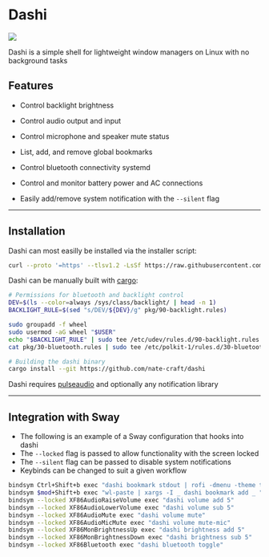 # Dashi

![](https://gist.githubusercontent.com/nate-craft/648bbda6337b503a5d703f86757e4647/raw/144cf1f5f80e9c5ac6b5efde45869d01feb2ccd9/brainmade.png)

Dashi is a simple shell for lightweight window managers on Linux with no background tasks

## Features

- Control backlight brightness

- Control audio output and input

- Control microphone and speaker mute status 

- List, add, and remove global bookmarks

- Control bluetooth connectivity systemd

- Control and monitor battery power and AC connections

- Easily add/remove system notification with the `--silent` flag

___

## Installation

Dashi can most easilly be installed via the installer script:
```sh
curl --proto '=https' --tlsv1.2 -LsSf https://raw.githubusercontent.com/nate-craft/dashi/refs/heads/main/installer.sh | sh
```

Dashi can be manually built with [cargo](https://doc.rust-lang.org/cargo/getting-started/installation.html):
```sh
# Permissions for bluetooth and backlight control
DEV=$(ls --color=always /sys/class/backlight/ | head -n 1)
BACKLIGHT_RULE=$(sed "s/DEV/${DEV}/g" pkg/90-backlight.rules)

sudo groupadd -f wheel
sudo usermod -aG wheel "$USER"
echo "$BACKLIGHT_RULE" | sudo tee /etc/udev/rules.d/90-backlight.rules > /dev/null 2>&1
cat pkg/30-bluetooth.rules | sudo tee /etc/polkit-1/rules.d/30-bluetooth.rules > /dev/null 1>&1

# Building the dashi binary
cargo install --git https://github.com/nate-craft/dashi
```

Dashi requires [pulseaudio](https://www.freedesktop.org/wiki/Software/PulseAudio/) and optionally any notification library
___

## Integration with Sway

- The following is an example of a Sway configuration that hooks into dashi
- The `--locked` flag is passed to allow functionality with the screen locked
- The `--silent` flag can be passed to disable system notifications
- Keybinds can be changed to suit a given workflow

```sh
bindsym Ctrl+Shift+b exec "dashi bookmark stdout | rofi -dmenu -theme theme | wl-copy "
bindsym $mod+Shift+b exec "wl-paste | xargs -I _ dashi bookmark add _ "
bindsym --locked XF86AudioRaiseVolume exec "dashi volume add 5"
bindsym --locked XF86AudioLowerVolume exec "dashi volume sub 5"
bindsym --locked XF86AudioMute exec "dashi volume mute"
bindsym --locked XF86AudioMicMute exec "dashi volume mute-mic"
bindsym --locked XF86MonBrightnessUp exec "dashi brightness add 5"
bindsym --locked XF86MonBrightnessDown exec "dashi brightness sub 5"
bindsym --locked XF86Bluetooth exec "dashi bluetooth toggle"
```
